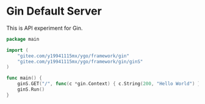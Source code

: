 # Gin Default Server

This is API experiment for Gin.

```go
package main

import (
	"gitee.com/y19941115mx/ygo/framework/gin"
	"gitee.com/y19941115mx/ygo/framework/gin/ginS"
)

func main() {
	ginS.GET("/", func(c *gin.Context) { c.String(200, "Hello World") })
	ginS.Run()
}
```
